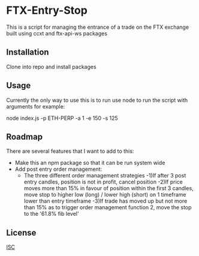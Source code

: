 # FTX-Entry-Stop

This is a script for managing the entrance of a trade on the FTX exchange built using ccxt and ftx-api-ws packages

## Installation

Clone into repo and install packages


## Usage

Currently the only way to use this is to run use node to run the script with arguments for example:

node index.js -p ETH-PERP -a 1 -e 150 -s 125

## Roadmap

There are several features that I want to add to this:

  - Make this an npm package so that it can be run system wide
  - Add post entry order management:
    - The three different order management strategies
      -1)If after 3 post entry candles, position is not in profit, cancel position
      -2)If price moves more than 15% in favour of position within the first 3 candles,
        move stop to higher low (long) / lower high (short) on 1 timeframe lower than entry timeframe
      -3)If trade has moved up but not more than 15% as to trigger order management function 2, move the stop to the '61.8% fib level'

## License
[ISC](https://en.wikipedia.org/wiki/ISC_license)